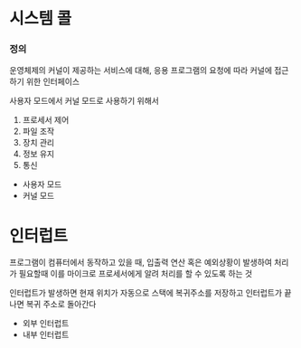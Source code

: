 # 시스템 콜

### 정의

운영체제의 커널이 제공하는 서비스에 대해, 응용 프로그램의 요청에 따라 커널에 접근하기 위한 인터페이스

사용자 모드에서 커널 모드로 사용하기 위해서

1. 프로세서 제어
2. 파일 조작
3. 장치 관리
4. 정보 유지
5. 통신

- 사용자 모드
- 커널 모드



# 인터럽트

프로그램이 컴퓨터에서 동작하고 있을 때, 입출력 연산 혹은 예외상황이 발생하여 처리가 필요할때 이를 마이크로 프로세서에게 알려 처리를 할 수 있도록 하는 것

인터럽트가 발생하면 현재 위치가 자동으로 스택에 복귀주소를 저장하고 인터럽트가 끝나면 복귀 주소로 돌아간다

- 외부 인터럽트
- 내부 인터럽트

